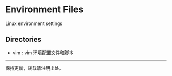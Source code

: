 # Environment Files
Linux environment settings

## Directories

- vim : vim 环境配置文件和脚本


---
保持更新，转载请注明出处。